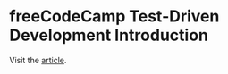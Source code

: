 # freeCodeCamp Test-Driven Development Introduction

Visit the [article](https://www.freecodecamp.org/news/an-introduction-to-test-driven-development-c4de6dce5c/).
